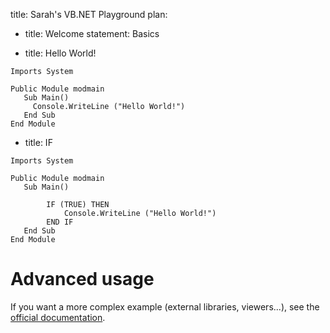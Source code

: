 title: Sarah's VB.NET Playground
plan:
  - title: Welcome
    statement: Basics

  - title: Hello World!
```vb.net runnable
Imports System

Public Module modmain
   Sub Main()
     Console.WriteLine ("Hello World!")
   End Sub
End Module
```
  - title: IF

```vb.net runnable
Imports System

Public Module modmain
   Sub Main()

        IF (TRUE) THEN
            Console.WriteLine ("Hello World!")
        END IF
   End Sub
End Module
```



# Advanced usage

If you want a more complex example (external libraries, viewers...), see the [official documentation](https://tech.io/playgrounds/408/tech-io-documentation).
